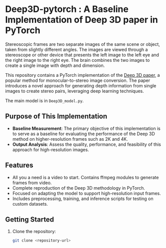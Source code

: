 # Deep3D-pytorch : A Baseline Implementation of Deep 3D paper in PyTorch

Stereoscopic frames are two separate images of the same scene or object, taken from slightly different angles. The images are viewed through a stereoscope or other device that presents the left image to the left eye and the right image to the right eye. The brain combines the two images to create a single image with depth and dimension.

This repository contains a PyTorch implementation of the [Deep 3D paper](https://arxiv.org/abs/1604.03650), a popular method for monocular-to-stereo image conversion. The paper introduces a novel approach for generating depth information from single images to create stereo pairs, leveraging deep learning techniques.

The main model is in `Deep3D_model.py`.

## Purpose of This Implementation

- **Baseline Measurement**: The primary objective of this implementation is to serve as a baseline for evaluating the performance of the Deep 3D method on higher-resolution frames such as 2K and 4K.
- **Output Analysis**: Assess the quality, performance, and feasibility of this approach for high-resolution images.

## Features

- All you a need is a video to start. Contains ffmpeg modules to generate frames from video.
- Complete reproduction of the Deep 3D methodology in PyTorch.
- Focused on adapting the model to support high-resolution input frames.
- Includes preprocessing, training, and inference scripts for testing on custom datasets.

## Getting Started

1. Clone the repository:
   ```bash
   git clone <repository-url>
   ```
